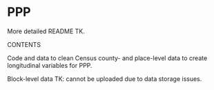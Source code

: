 # PPP
More detailed README TK. 

CONTENTS

Code and data to clean Census county- and place-level data to create longitudinal variables for PPP. 

Block-level data TK: cannot be uploaded due to data storage issues.  
